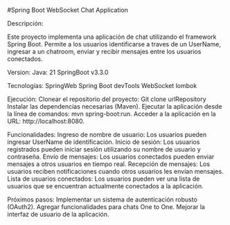 #Spring Boot WebSocket Chat Application

Descripción:

Este proyecto implementa una aplicación de chat utilizando el framework Spring Boot. Permite a los usuarios identificarse a traves de un UserName, ingresar a un chatroom, enviar y recibir mensajes entre los usuarios conectados.

Version:
Java: 21
SpringBoot v3.3.0

Tecnologías:
SpringWeb
Spring Boot devTools
WebSocket
lombok

Ejecución:
Clonear el repositorio del proyecto: Git clone urlRepository
Instalar las dependencias necesarias (Maven).
Ejecutar la aplicación desde la línea de comandos: mvn spring-boot:run.
Acceder a la aplicación en la URL: http://localhost:8080.

Funcionalidades:
Ingreso de nombre de usuario: Los usuarios pueden ingresar UserName de identificación.
Inicio de sesión: Los usuarios registrados pueden iniciar sesión utilizando su nombre de usuario y contraseña.
Envío de mensajes: Los usuarios conectados pueden enviar mensajes a otros usuarios en tiempo real.
Recepción de mensajes: Los usuarios reciben notificaciones cuando otros usuarios les envían mensajes.
Lista de usuarios conectados: Los usuarios pueden ver una lista de usuarios que se encuentran actualmente conectados a la aplicación.

Próximos pasos:
Implementar un sistema de autenticación robusto (OAuth2).
Agregar funcionalidades para chats One to One.
Mejorar la interfaz de usuario de la aplicación.
